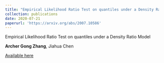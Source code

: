 ```yaml
--- 
title: "Empirical Likelihood Ratio Test on quantiles under a Density Ratio Model" 
collection: publications 
date: 2020-07-21
paperurl: 'https://arxiv.org/abs/2007.10586' 
--- 
```


Empirical Likelihood Ratio Test on quantiles under a Density Ratio Model

**Archer Gong Zhang**, Jiahua Chen

[Available here](https://arxiv.org/abs/2007.10586)
